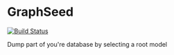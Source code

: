 # GraphSeed
[![Build Status](https://travis-ci.org/flemse/graph_seed.svg?branch=master)](https://travis-ci.org/flemse/graph_seed)

Dump part of you're database by selecting a root model
